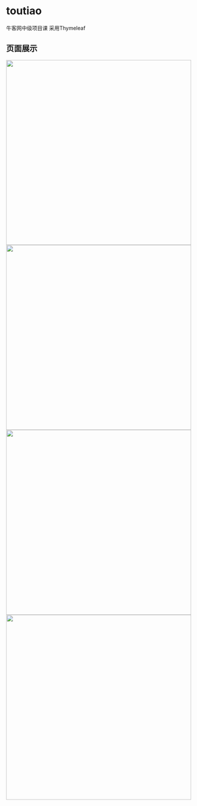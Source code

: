 # toutiao
牛客网中级项目课  采用Thymeleaf

页面展示
------


<image src="https://github.com/wangqifan/toutiao/blob/master/home.PNG" width=500>
  <image src="https://github.com/wangqifan/toutiao/blob/master/detial.PNG" width=500>
    <image src="https://github.com/wangqifan/toutiao/blob/master/messagelist.PNG" width=500>
      <image src="https://github.com/wangqifan/toutiao/blob/master/messagedetail.PNG" width=500>

